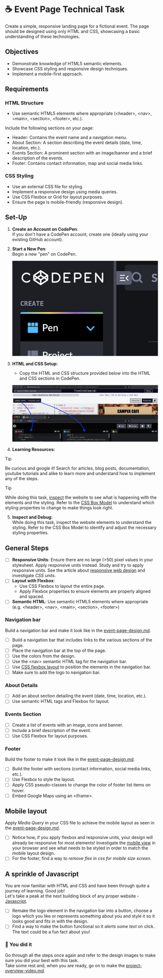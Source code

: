 # ☕ Event Page Technical Task

Create a simple, responsive landing page for a fictional event. The page should be designed using only HTML and CSS, showcasing a basic understanding of these technologies.

## Objectives

- Demonstrate knowledge of HTML5 semantic elements.
- Showcase CSS styling and responsive design techniques.
- Implement a mobile-first approach.

## Requirements

### HTML Structure

- Use semantic HTML5 elements where appropriate (\<header>, \<nav>, \<main>, \<section>, \<footer>, etc.).

Include the following sections on your page:

- Header: Contains the event name and a navigation menu.
- About Section: A section describing the event details (date, time, location, etc.).
- Events Section: A prominent section with an image/banner and a brief description of the events.
- Footer: Contains contact information, map and social media links.

### CSS Styling

- Use an external CSS file for styling.
- Implement a responsive design using media queries.
- Use CSS Flexbox or Grid for layout purposes.
- Ensure the page is mobile-friendly (responsive design).

## Set-Up

1. **Create an Account on CodePen**:\
   If you don't have a CodePen account, create one (ideally using your existing GitHub account).
2. **Start a New Pen**:\
   Begin a new "pen" on CodePen.

   ![image12](../assets/image12.png)

3. **HTML and CSS Setup:**

   - Copy the HTML and CSS structure provided below into the HTML and CSS sections in CodePen.

   ![image6](../assets/image6.png)

4. **Learning Resources:**

> [!TIP]
> Be curious and google it! Search for articles, blog posts, documentation, youtube tutorials and alike to learn more and understand how to implement any of the steps.

> [!TIP]
> While doing this task, [inspect](https://blog.hubspot.com/website/how-to-inspect) the website to see what is happening with the elements and the styling. Refer to the [CSS Box Model](https://www.w3schools.com/css/css_boxmodel.asp) to understand which styling properties to change to make things look right.

5. **Inspect and Debug:**\
   While doing this task, inspect the website elements to understand the styling. Refer to the CSS Box Model to identify and adjust the necessary styling properties.

## General Steps

- [ ] **Responsive Units**: Ensure there are no large (>50) pixel values in your stylesheet. Apply responsive units instead. Study and try to apply responsive units. See the article about [responsive web design](https://medium.com/analytics-vidhya/responsive-web-design-choosing-the-right-unit-4cf2e7d72db7) and investigate _CSS units_.
- [ ] **Layout with Flexbox**:
  - Use CSS Flexbox to layout the entire page.
  - Apply Flexbox properties to ensure elements are properly aligned and spaced.
- [ ] **Semantic HTML**: Use semantic HTML5 elements where appropriate (e.g. \<header>, \<nav>, \<main>, \<section>, \<footer>)

### Navigation bar

Build a navigation bar and make it look like in the [event-page-design.md](event-page-design.md "mention").

- [ ] Build a navigation bar that includes links to the various sections of the page.
- [ ] Place the navigation bar at the top of the page.
- [ ] Use the colors from the design.
- [ ] Use the \<nav> semantic HTML tag for the navigation bar.
- [ ] Use [CSS flexbox layout](https://css-tricks.com/snippets/css/a-guide-to-flexbox/) to position the elements in the navigation bar.
- [ ] Make sure to add the logo to navigation bar.

### About Details

- [ ] Add an about section detailing the event (date, time, location, etc.).
- [ ] Use semantic HTML tags and Flexbox for layout.

### Events Section

- [ ] Create a list of events with an image, icons and banner.
- [ ] Include a brief description of the event.
- [ ] Use CSS Flexbox for layout purposes.

### Footer

Build the footer to make it look like in the [event-page-design.md](event-page-design.md "mention").

- [ ] Build the footer with sections (contact information, social media links, etc.).
- [ ] Use Flexbox to style the layout.
- [ ] Apply CSS pseudo-classes to change the color of footer list items on hover.
- [ ] Embed Google Maps using an \<iframe>.

## Mobile layout

Apply _Media Query_ in your CSS file to achieve the mobile layout as seen in the [event-page-design.md](event-page-design.md "mention").

- [ ] Notice how, if you apply flexbox and responsive units, your design will already be responsive for most elements! Investigate the [mobile view](https://blog.hubspot.com/website/how-to-inspect) in your browser and see what needs to be styled in order to match the mobile layout design.
- [ ] For the footer, find a way to _remove flex in css for mobile size screen._

## A sprinkle of Javascript

You are now familiar with HTML and CSS and have been through quite a journey of learning. Good job! \
Let's take a peak at the next building block of any proper website - [Javascript](https://developer.mozilla.org/en-US/docs/Learn/JavaScript/First_steps/What_is_JavaScript).

- [ ] Remake the logo element in the navigation bar into a button, choose a logo which you like or represents something about you and style it so it looks good and fits in with the design.
- [ ] Find a way to make the button functional so it _alerts some text_ on click. The text could be a fun fact about you!

### :tada: You did it

Go through all the steps once again and refer to the design images to make sure you did your best with this task. \
Take some rest and, when you are ready, go on to make the [project-overview-video.md](../project-overview-video.md "mention").
